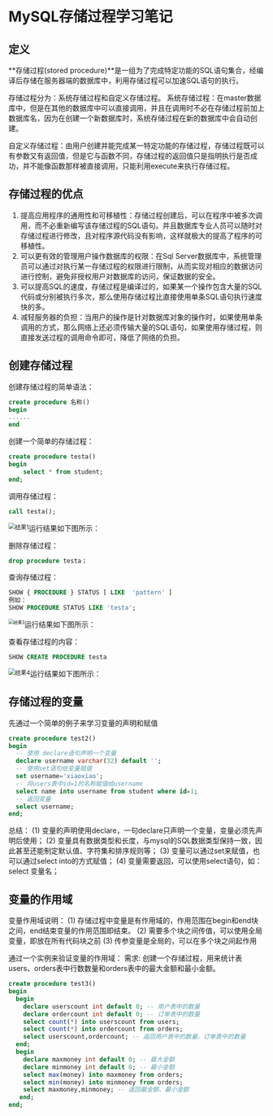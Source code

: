 # MySQL存储过程学习笔记

## 定义

**存储过程(stored procedure)**是一组为了完成特定功能的SQL语句集合，经编译后存储在服务器端的数据库中，利用存储过程可以加速SQL语句的执行。

存储过程分为：系统存储过程和自定义存储过程。
系统存储过程：在master数据库中，但是在其他的数据库中可以直接调用，并且在调用时不必在存储过程前加上数据库名，因为在创建一个新数据库时，系统存储过程在新的数据库中会自动创建。

自定义存储过程：由用户创建并能完成某一特定功能的存储过程，存储过程既可以有参数又有返回值，但是它与函数不同，存储过程的返回值只是指明执行是否成功，并不能像函数那样被直接调用，只能利用execute来执行存储过程。

## 存储过程的优点

1. 提高应用程序的通用性和可移植性：存储过程创建后，可以在程序中被多次调用，而不必重新编写该存储过程的SQL语句。并且数据库专业人员可以随时对存储过程进行修改，且对程序源代码没有影响，这样就极大的提高了程序的可移植性。
2. 可以更有效的管理用户操作数据库的权限：在Sql Server数据库中，系统管理员可以通过对执行某一存储过程的权限进行限制，从而实现对相应的数据访问进行控制，避免非授权用户对数据库的访问，保证数据的安全。
3. 可以提高SQL的速度，存储过程是编译过的，如果某一个操作包含大量的SQL代码或分别被执行多次，那么使用存储过程比直接使用单条SQL语句执行速度快的多。
4. 减轻服务器的负担：当用户的操作是针对数据库对象的操作时，如果使用单条调用的方式，那么网络上还必须传输大量的SQL语句，如果使用存储过程，则直接发送过程的调用命令即可，降低了网络的负担。

## 创建存储过程

创建存储过程的简单语法：
```SQL
create procedure 名称()
begin
......
end
```

创建一个简单的存储过程：
```SQL
create procedure testa()
begin
    select * from student;
end;
```

调用存储过程：
```SQL
call testa();   
```
运行结果如下图所示：
<img src="images\\1.JPG" alt="结果1" style="zoom:80%; float: left"  />







删除存储过程：

```SQL
drop procedure testa；
```

查询存储过程：
```SQL
SHOW { PROCEDURE } STATUS [ LIKE  'pattern' ]
例如：
SHOW PROCEDURE STATUS LIKE 'testa';
```
运行结果如下图所示：
<img src="images\\3.JPG" alt="结果3" style="zoom:60%; float: left" />









查看存储过程的内容：

```SQL
SHOW CREATE PROCEDURE testa
```
运行结果如下图所示：
<img src="images\\4.JPG" alt="结果4" style="zoom:80%; float: left" />







## 存储过程的变量

先通过一个简单的例子来学习变量的声明和赋值
```sql
create procedure test2()
begin
  -- 使用 declare语句声明一个变量
  declare username varchar(32) default '';
  -- 使用set语句给变量赋值
  set username='xiaoxiao';
  -- 将users表中id=1的名称赋值给username
  select name into username from student where id=1;
  -- 返回变量
  select username;
end;
```

总结：
(1) 变量的声明使用declare，一句declare只声明一个变量，变量必须先声明后使用；
(2) 变量具有数据类型和长度，与mysql的SQL数据类型保持一致，因此甚至还能制定默认值、字符集和排序规则等；
(3) 变量可以通过set来赋值，也可以通过select into的方式赋值；
(4) 变量需要返回，可以使用select语句，如：select 变量名；

## 变量的作用域

变量作用域说明：
(1) 存储过程中变量是有作用域的，作用范围在begin和end块之间，end结束变量的作用范围即结束。
(2) 需要多个块之间传值，可以使用全局变量，即放在所有代码块之前
(3) 传参变量是全局的，可以在多个块之间起作用

通过一个实例来验证变量的作用域：
需求: 创建一个存储过程，用来统计表users、orders表中行数数量和orders表中的最大金额和最小金额。

```SQL
create procedure test3()
begin
  begin
    declare userscount int default 0; -- 用户表中的数量
    declare ordercount int default 0; -- 订单表中的数量
    select count(*) into userscount from users;
    select count(*) into ordercount from orders;
    select userscount,ordercount; -- 返回用户表中的数量、订单表中的数量
  end;
  begin 
    declare maxmoney int default 0; -- 最大金额
    declare minmoney int default 0; -- 最小金额
    select max(money) into maxmoney from orders;
    select min(money) into minmoney from orders;
    select maxmoney,minmoney; -- 返回最金额、最小金额
   end;
end;
```







